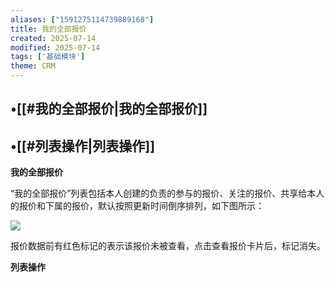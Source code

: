 ```yaml
---
aliases: ["1591275114739889168"]
title: 我的全部报价
created: 2025-07-14
modified: 2025-07-14
tags: ['基础模块']
theme: CRM
---
```


## •[[#我的全部报价|我的全部报价]]

## •[[#列表操作|列表操作]]

**我的全部报价**

“我的全部报价”列表包括本人创建的负责的参与的报价、关注的报价、共享给本人的报价和下属的报价，默认按照更新时间倒序排列，如下图所示：

![](https://myhelpdoc.oss-cn-heyuan.aliyuncs.com/mdimages/2264723119d3807e27dac2b936eff30f.jpg)

报价数据前有红色标记的表示该报价未被查看，点击查看报价卡片后，标记消失。

**列表操作**

